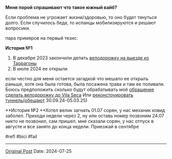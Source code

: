 **Меня порой спрашивают что такое южный вайб?**

Если проблема не угрожает жизни/здоровью, то оно будет тянуться долго.
Если случилось беда, то испанцы мобилизируются и решают вопросики.

пара примеров на первый тезис:

**История №1**
1. В декабре 2023 закончили делать [велодорожку на выезде из Таррагоны](1785.md)
2. В июле 2024 ее открыли

если честно для меня остается загадкой что мешало ее открыть раньше, хотя она была готова, была посажена трава и там ее поливали. Боюсь предположить сколько будут обрабатывать моё [обращение сделать велодорожку до Vila Seca](1826.md)
Или [реконструировать туннель(обещают](1920.md) 30.09.24-05.03.25)

**История №2
**Хотел велик загнать
01.07 сорян, у нас механик ковид заболел. Приходи недели через 2, ну или оставь номер позвоним
24.07 никто не позвонил, сам пришел. мне сказали сорян, у нас отпуск в августе и все занято до конца недели. Приезжай в сентябре


#refl #bici #fail

---
[Original Post](https://t.me/lev2tarragona/2441)
Date: 2024-07-25
